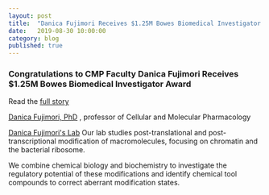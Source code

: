 ```yaml
---
layout: post
title:  "Danica Fujimori Receives $1.25M Bowes Biomedical Investigator Award"
date:   2019-08-30 10:00:00
category: blog
published: true
---
```


### Congratulations to CMP Faculty Danica Fujimori Receives $1.25M Bowes Biomedical Investigator Award

Read the [full story](https://www.ucsf.edu/news/2020/09/418366/danica-fujimori-receives-125m-bowes-biomedical-investigator-award)

[Danica Fujimori, PhD](http://profiles.ucsf.edu/danica.fujimori) , professor of Cellular and Molecular Pharmacology

[Danica Fujimori's Lab](https://fujimorilab.ucsf.edu/)
Our lab studies post-translational and post-transcriptional modification of macromolecules, focusing on chromatin and the bacterial ribosome.

We combine chemical biology and biochemistry to investigate the regulatory potential of these modifications and identify chemical tool compounds to correct aberrant modification states.
